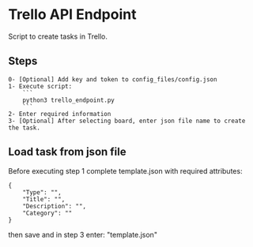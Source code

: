 # Trello API Endpoint

Script to create tasks in Trello.

## Steps

    0- [Optional] Add key and token to config_files/config.json
    1- Execute script: 
        ```
        python3 trello_endpoint.py
        ```
    2- Enter required information
    3- [Optional] After selecting board, enter json file name to create the task.

## Load task from json file

Before executing step 1 complete template.json with required attributes:

    {
        "Type": "",
        "Title": "",
        "Description": "",
        "Category": ""
    }

then save and in step 3 enter: "template.json"
